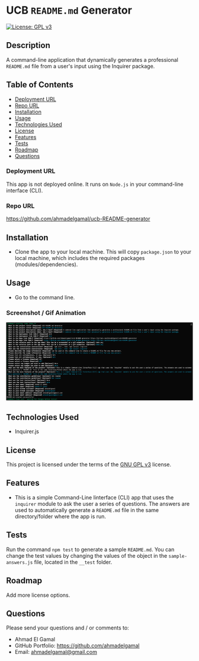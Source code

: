 # UCB `README.md` Generator

[![License: GPL v3](https://img.shields.io/badge/License-GPLv3-blue.svg)](https://www.gnu.org/licenses/gpl-3.0)

## Description
A command-line application that dynamically generates a professional `README.md` file from a user's input using the Inquirer package.

## Table of Contents
- [Deployment URL](#Deployment-URL)
- [Repo URL](#Repo-URL)
- [Installation](#Installation)
- [Usage](#Usage)
- [Technologies Used](#Technologies-Used)
- [License](#License)
- [Features](#Features)
- [Tests](#Tests)
- [Roadmap](#Roadmap)
- [Questions](#Questions)

### Deployment URL
This app is not deployed online. It runs on `Node.js` in your command-line interface (CLI).

### Repo URL
https://github.com/ahmadelgamal/ucb-README-generator

## Installation
- Clone the app to your local machine. This will copy `package.json` to your local machine, which includes the required packages (modules/dependencies).

## Usage
- Go to the command line.
### Screenshot / Gif Animation
![Screenshot / Gif Animation](./assets/images/screenshot.png)


## Technologies Used
- Inquirer.js


## License
This project is licensed under the terms of the [GNU GPL v3](https://www.gnu.org/licenses/gpl-3.0) license.

## Features
- This is a simple Command-Line Iinterface (CLI) app that uses the `inquirer` module to ask the user a series of questions. The answers are used to automatically generate a `README.md` file in the same directory/folder where the app is run.


## Tests
Run the command `npm test` to generate a sample `README.md`. You can change the test values by changing the values of the object in the `sample-answers.js` file, located in the `__test` folder.
## Roadmap
Add more license options.

## Questions
Please send your questions and / or comments to:
- Ahmad El Gamal
- GitHub Portfolio: https://github.com/ahmadelgamal
- Email: ahmadelgamal@gmail.com
